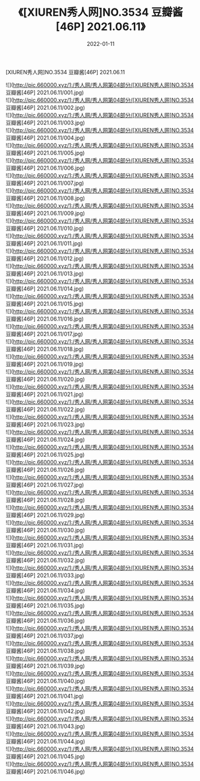 ﻿---
layout: post
title:  《[XIUREN秀人网]NO.3534 豆瓣酱[46P] 2021.06.11》
date:   2022-01-11
img: http://pic.660000.xyz/1:/秀人网/秀人网第04部分/[XIUREN秀人网]NO.3534 豆瓣酱[46P] 2021.06.11/000.jpg
categories: [美女, 清纯, 唯美]
---

[XIUREN秀人网]NO.3534 豆瓣酱[46P] 2021.06.11

 ![](http://pic.660000.xyz/1:/秀人网/秀人网第04部分/[XIUREN秀人网]NO.3534 豆瓣酱[46P] 2021.06.11/001.jpg) <br>![](http://pic.660000.xyz/1:/秀人网/秀人网第04部分/[XIUREN秀人网]NO.3534 豆瓣酱[46P] 2021.06.11/002.jpg) <br>![](http://pic.660000.xyz/1:/秀人网/秀人网第04部分/[XIUREN秀人网]NO.3534 豆瓣酱[46P] 2021.06.11/003.jpg) <br>![](http://pic.660000.xyz/1:/秀人网/秀人网第04部分/[XIUREN秀人网]NO.3534 豆瓣酱[46P] 2021.06.11/004.jpg) <br>![](http://pic.660000.xyz/1:/秀人网/秀人网第04部分/[XIUREN秀人网]NO.3534 豆瓣酱[46P] 2021.06.11/005.jpg) <br>![](http://pic.660000.xyz/1:/秀人网/秀人网第04部分/[XIUREN秀人网]NO.3534 豆瓣酱[46P] 2021.06.11/006.jpg) <br>![](http://pic.660000.xyz/1:/秀人网/秀人网第04部分/[XIUREN秀人网]NO.3534 豆瓣酱[46P] 2021.06.11/007.jpg) <br>![](http://pic.660000.xyz/1:/秀人网/秀人网第04部分/[XIUREN秀人网]NO.3534 豆瓣酱[46P] 2021.06.11/008.jpg) <br>![](http://pic.660000.xyz/1:/秀人网/秀人网第04部分/[XIUREN秀人网]NO.3534 豆瓣酱[46P] 2021.06.11/009.jpg) <br>![](http://pic.660000.xyz/1:/秀人网/秀人网第04部分/[XIUREN秀人网]NO.3534 豆瓣酱[46P] 2021.06.11/010.jpg) <br>![](http://pic.660000.xyz/1:/秀人网/秀人网第04部分/[XIUREN秀人网]NO.3534 豆瓣酱[46P] 2021.06.11/011.jpg) <br>![](http://pic.660000.xyz/1:/秀人网/秀人网第04部分/[XIUREN秀人网]NO.3534 豆瓣酱[46P] 2021.06.11/012.jpg) <br>![](http://pic.660000.xyz/1:/秀人网/秀人网第04部分/[XIUREN秀人网]NO.3534 豆瓣酱[46P] 2021.06.11/013.jpg) <br>![](http://pic.660000.xyz/1:/秀人网/秀人网第04部分/[XIUREN秀人网]NO.3534 豆瓣酱[46P] 2021.06.11/014.jpg) <br>![](http://pic.660000.xyz/1:/秀人网/秀人网第04部分/[XIUREN秀人网]NO.3534 豆瓣酱[46P] 2021.06.11/015.jpg) <br>![](http://pic.660000.xyz/1:/秀人网/秀人网第04部分/[XIUREN秀人网]NO.3534 豆瓣酱[46P] 2021.06.11/016.jpg) <br>![](http://pic.660000.xyz/1:/秀人网/秀人网第04部分/[XIUREN秀人网]NO.3534 豆瓣酱[46P] 2021.06.11/017.jpg) <br>![](http://pic.660000.xyz/1:/秀人网/秀人网第04部分/[XIUREN秀人网]NO.3534 豆瓣酱[46P] 2021.06.11/018.jpg) <br>![](http://pic.660000.xyz/1:/秀人网/秀人网第04部分/[XIUREN秀人网]NO.3534 豆瓣酱[46P] 2021.06.11/019.jpg) <br>![](http://pic.660000.xyz/1:/秀人网/秀人网第04部分/[XIUREN秀人网]NO.3534 豆瓣酱[46P] 2021.06.11/020.jpg) <br>![](http://pic.660000.xyz/1:/秀人网/秀人网第04部分/[XIUREN秀人网]NO.3534 豆瓣酱[46P] 2021.06.11/021.jpg) <br>![](http://pic.660000.xyz/1:/秀人网/秀人网第04部分/[XIUREN秀人网]NO.3534 豆瓣酱[46P] 2021.06.11/022.jpg) <br>![](http://pic.660000.xyz/1:/秀人网/秀人网第04部分/[XIUREN秀人网]NO.3534 豆瓣酱[46P] 2021.06.11/023.jpg) <br>![](http://pic.660000.xyz/1:/秀人网/秀人网第04部分/[XIUREN秀人网]NO.3534 豆瓣酱[46P] 2021.06.11/024.jpg) <br>![](http://pic.660000.xyz/1:/秀人网/秀人网第04部分/[XIUREN秀人网]NO.3534 豆瓣酱[46P] 2021.06.11/025.jpg) <br>![](http://pic.660000.xyz/1:/秀人网/秀人网第04部分/[XIUREN秀人网]NO.3534 豆瓣酱[46P] 2021.06.11/026.jpg) <br>![](http://pic.660000.xyz/1:/秀人网/秀人网第04部分/[XIUREN秀人网]NO.3534 豆瓣酱[46P] 2021.06.11/027.jpg) <br>![](http://pic.660000.xyz/1:/秀人网/秀人网第04部分/[XIUREN秀人网]NO.3534 豆瓣酱[46P] 2021.06.11/028.jpg) <br>![](http://pic.660000.xyz/1:/秀人网/秀人网第04部分/[XIUREN秀人网]NO.3534 豆瓣酱[46P] 2021.06.11/029.jpg) <br>![](http://pic.660000.xyz/1:/秀人网/秀人网第04部分/[XIUREN秀人网]NO.3534 豆瓣酱[46P] 2021.06.11/030.jpg) <br>![](http://pic.660000.xyz/1:/秀人网/秀人网第04部分/[XIUREN秀人网]NO.3534 豆瓣酱[46P] 2021.06.11/031.jpg) <br>![](http://pic.660000.xyz/1:/秀人网/秀人网第04部分/[XIUREN秀人网]NO.3534 豆瓣酱[46P] 2021.06.11/032.jpg) <br>![](http://pic.660000.xyz/1:/秀人网/秀人网第04部分/[XIUREN秀人网]NO.3534 豆瓣酱[46P] 2021.06.11/033.jpg) <br>![](http://pic.660000.xyz/1:/秀人网/秀人网第04部分/[XIUREN秀人网]NO.3534 豆瓣酱[46P] 2021.06.11/034.jpg) <br>![](http://pic.660000.xyz/1:/秀人网/秀人网第04部分/[XIUREN秀人网]NO.3534 豆瓣酱[46P] 2021.06.11/035.jpg) <br>![](http://pic.660000.xyz/1:/秀人网/秀人网第04部分/[XIUREN秀人网]NO.3534 豆瓣酱[46P] 2021.06.11/036.jpg) <br>![](http://pic.660000.xyz/1:/秀人网/秀人网第04部分/[XIUREN秀人网]NO.3534 豆瓣酱[46P] 2021.06.11/037.jpg) <br>![](http://pic.660000.xyz/1:/秀人网/秀人网第04部分/[XIUREN秀人网]NO.3534 豆瓣酱[46P] 2021.06.11/038.jpg) <br>![](http://pic.660000.xyz/1:/秀人网/秀人网第04部分/[XIUREN秀人网]NO.3534 豆瓣酱[46P] 2021.06.11/039.jpg) <br>![](http://pic.660000.xyz/1:/秀人网/秀人网第04部分/[XIUREN秀人网]NO.3534 豆瓣酱[46P] 2021.06.11/040.jpg) <br>![](http://pic.660000.xyz/1:/秀人网/秀人网第04部分/[XIUREN秀人网]NO.3534 豆瓣酱[46P] 2021.06.11/041.jpg) <br>![](http://pic.660000.xyz/1:/秀人网/秀人网第04部分/[XIUREN秀人网]NO.3534 豆瓣酱[46P] 2021.06.11/042.jpg) <br>![](http://pic.660000.xyz/1:/秀人网/秀人网第04部分/[XIUREN秀人网]NO.3534 豆瓣酱[46P] 2021.06.11/043.jpg) <br>![](http://pic.660000.xyz/1:/秀人网/秀人网第04部分/[XIUREN秀人网]NO.3534 豆瓣酱[46P] 2021.06.11/044.jpg) <br>![](http://pic.660000.xyz/1:/秀人网/秀人网第04部分/[XIUREN秀人网]NO.3534 豆瓣酱[46P] 2021.06.11/045.jpg) <br>![](http://pic.660000.xyz/1:/秀人网/秀人网第04部分/[XIUREN秀人网]NO.3534 豆瓣酱[46P] 2021.06.11/046.jpg) <br>